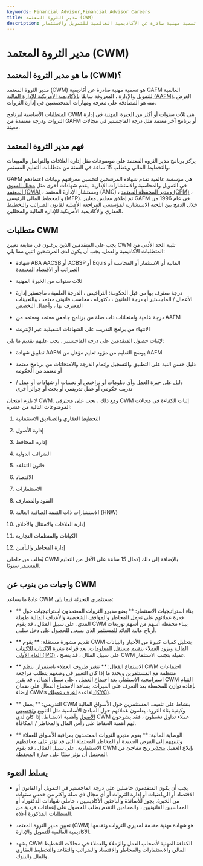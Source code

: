 ```yaml
---
keywords: Financial Advisor,Financial Advisor Careers
title: مدير الثروة المعتمد (CWM)
description: مدير الثروة المعتمد هو تسمية مهنية صادرة عن الأكاديمية العالمية للتمويل والاستثمار.
---
```


# مدير الثروة المعتمد (CWM)
## ما هو مدير الثروة المعتمد (CWM)؟

مدير الثروة المعتمد (CWM) هو تسمية مهنية صادرة عن أكاديمية GAFM العالمية للتمويل والإدارة ، المعروفة سابقًا [بالأكاديمية الأمريكية للإدارة المالية (AAFM)](/american-academy-of-financial-management). الغرض منه هو المصادقة على معرفة ومهارات المتخصصين في إدارة الثروات.

المتطلبات الأساسية لبرنامج CWM هي ثلاث سنوات أو أكثر من الخبرة المهنية في إدارة الثروات ودرجة معتمدة من GAFM أو برنامج آخر معتمد مثل درجة الماجستير في مجالات معينة.

## فهم مدير الثروة المعتمد

يركز برنامج مدير الثروة المعتمد على موضوعات مثل إدارة العلاقات والتواصل والمبيعات والتخطيط المالي ويتطلب 15 ساعة في السنة من متطلبات التعليم المستمر.

GAFM هي مؤسسة عالمية تقدم شهادة المرشحين لتحسين معرفتهم وبيانات اعتمادهم في التمويل والمحاسبة والاستشارات الإدارية. يقدم شهادات أخرى مثل [محلل السوق المعتمد (CMA)](/chartered-market-analyst) ، ومستشار الإدارة المعتمد (AMC) ، [ومدير المحفظة المعتمد (CPM)](/chartered-portfolio-manager-cpm) ، والمخطط المالي الرئيسي (MFP). تم إطلاق مجلس معايير GAFM في عام 1996 من خلال الدمج بين اللجنة الاستشارية لمؤسسي المراجعة الأصلية لقانون الضرائب والتخطيط العقاري والأكاديمية الأمريكية للإدارة المالية والمحللين.

## متطلبات CWM

يجب على المتقدمين الذين يرغبون في متابعة تعيين CWM تلبية الحد الأدنى من المتطلبات الأكاديمية والعمل. يجب أن يكون لدى المرشحين اثنين مما يلي:

- شهادة ABA AACSB أو ACBSP أو Equis المالية أو الاستثمار أو المحاسبة أو الضرائب أو الاقتصاد المعتمدة

- ثلاث سنوات من الخبرة المهنية

- درجة معترف بها من قبل الحكومة: التراخيص ، الدرجة العلمية ، ماجستير إدارة الأعمال / الماجستير أو درجة القانون ، دكتوراه ، محاسب قانوني معتمد ، والتعيينات المعترف بها ، وأعمال التخصص

- درجة علمية وامتحانات ذات صلة من برنامج جامعي معتمد ومعتمد من AAFM

- الانتهاء من برامج التدريب على الشهادات التنفيذية عبر الإنترنت

لإثبات حصول المتقدمين على درجة الماجستير ، يجب عليهم تقديم ما يلي:

- تطبيق شهادة AAFM يوضح التعليم من مزود تعليم مؤهل من AAFM

- دليل حسن النية على التطبيق والتسجيل وإتمام الدرجة والامتحانات من برنامج معتمد أو معتمد من الحكومة

- دليل على خبرة العمل وأي دبلومات أو تراخيص أو تعيينات أو شهادات أو عمل / تدريب حكومي أو عمل تدريسي أو بحث أو جوائز أخرى

لا يلزم امتحان CWM. ومع ذلك ، يجب على محترفي CWM إثبات الكفاءة في مجالات الموضوعات التالية من عشرة:

1. التخطيط العقاري والصناديق الاستئمانية

1. إدارة الأصول

1. إدارة المحافظ

1. الضرائب الدولية

1. قانون التقاعد

1. الاقتصاد

1. الاستثمارات

1. النقود والمصارف

1. الاستشارات ذات القيمة الصافية العالية (HNW)

1. إدارة العلاقات والامتثال والأخلاق

1. الكيانات والمنظمات التجارية

1. إدارة المخاطر والتأمين

يُطلب من حاملي CWM بالإضافة إلى ذلك إكمال 15 ساعة على الأقل من التعليم المستمر سنويًا.

## واجبات من ينوب عن CWM

عادةً ما يساعد CWM مستثمري التجزئة فيما يلي:

- ** بناء استراتيجيات الاستثمار: ** يضع مديرو الثروات المعتمدون استراتيجيات حول قدرة عملائهم على تحمل المخاطر والمواقف الشخصية والأهداف المالية طويلة المدى. على سبيل المثال ، قد يقوم CWM ببناء محفظة أسهم من أسهم توزيعات أرباح عالية العائد للمستثمر الذي يسعى للحصول على دخل سلبي.

- ** تقديم مشورة مستقلة: ** يقوم CWM بتحليل كميات كبيرة من الأخبار والبيانات المالية ويزود العملاء بتقييم مستقل للمعلومات. بعد قراءة نشرة [الاكتتاب للاكتتاب العام الأولي (IPO)](/ipo) ، على سبيل المثال ، قد ينصح CWM عميله بتجنب الاستثمار.

- ** الاستماع الفعال: ** تتغير ظروف العملاء باستمرار. ينظم CWM اجتماعات منتظمة مع المستثمرين ويحدد ما إذا كان التغيير في وضعهم يتطلب مراجعة استراتيجية الاستثمار. بعد اجتماع العميل ، على سبيل المثال ، قد يقرر CWM القيام بإعادة توازن للمحفظة بعد التعرف على الميراث. يساعد الاستماع الفعال على ضمان إرضاء CWMs لقاعدة [اعرف عميلك (KYC)](/knowyourclient).

- ** التدريس: ** يعمل CWM بنشاط على تثقيف المستثمرين حول الأسواق المالية وكيفية بناء الثروة. يعلمون عملائهم حول المبادئ الأساسية مثل التنويع [وتخصيص الأصول](/assetallocation) وأهمية الانضباط. إذا كان لدى CWM عملاء تداول نشطون ، فقد يشرحون لهم أهمية الحفاظ على رأس المال والمخاطر / المكافأة.

- ** الوصاية المالية: ** يقوم مديرو الثروات المعتمدون بمراقبة الأسواق للعملاء وتنبيههم إلى الفرص الجديدة أو المخاطر المحتملة التي قد تؤثر على محافظهم الاستثمارية. على سبيل المثال ، قد يقوم CWM بإبلاغ العميل [بتحذير ربح](/profitwarning) مفاجئ من المحتمل أن يؤثر سلبًا على حيازة المحفظة.

## يسلط الضوء

- يجب أن يكون المتقدمون حاصلين على درجة الماجستير في التمويل أو القانون أو الاقتصاد أو الرياضيات أو إدارة الثروات أو أي مجال ذي صلة وأكثر من خمس سنوات من الخبرة. يجوز للأساتذة والباحثين الأكاديميين ، حاملي شهادات الدكتوراه أو المحاسبين القانونيين ، والمحامين التقدم بطلب للحصول على إعفاءات فردية من المتطلبات المذكورة أعلاه.

- تعيين مدير الثروة المعتمد (CWM) هو شهادة مهنية مقدمة لمديري الثروات وتقدمها الأكاديمية العالمية للتمويل والإدارة.

- يشهد CWM الكفاءة المهنية لأصحاب العمل والزملاء والعملاء في مجالات التخطيط المالي والاستثمارات والمخاطر والاقتصاد والضرائب والتقاعد والتخطيط العقاري والمال والبنوك.

